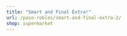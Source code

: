 ```yaml
---
title: "Smart and Final Extra!"
url: /paso-robles/smart-and-final-extra-2/
shop: supermarket
---
```

